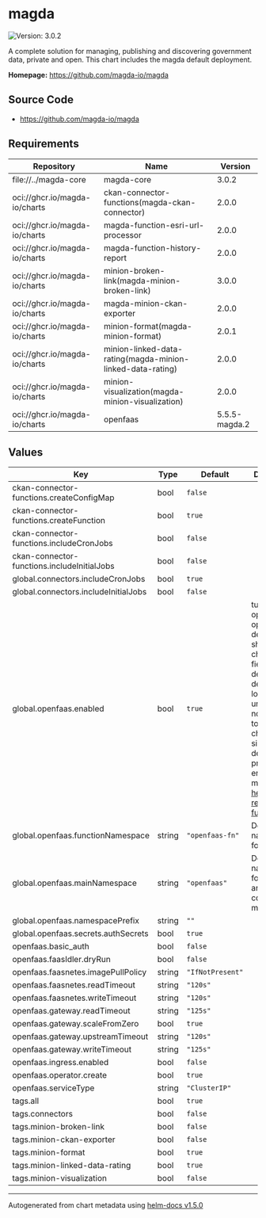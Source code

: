 # magda

![Version: 3.0.2](https://img.shields.io/badge/Version-3.0.2-informational?style=flat-square)

A complete solution for managing, publishing and discovering government data, private and open. This chart includes the magda default deployment.

**Homepage:** <https://github.com/magda-io/magda>

## Source Code

* <https://github.com/magda-io/magda>

## Requirements

| Repository | Name | Version |
|------------|------|---------|
| file://../magda-core | magda-core | 3.0.2 |
| oci://ghcr.io/magda-io/charts | ckan-connector-functions(magda-ckan-connector) | 2.0.0 |
| oci://ghcr.io/magda-io/charts | magda-function-esri-url-processor | 2.0.0 |
| oci://ghcr.io/magda-io/charts | magda-function-history-report | 2.0.0 |
| oci://ghcr.io/magda-io/charts | minion-broken-link(magda-minion-broken-link) | 3.0.0 |
| oci://ghcr.io/magda-io/charts | magda-minion-ckan-exporter | 2.0.0 |
| oci://ghcr.io/magda-io/charts | minion-format(magda-minion-format) | 2.0.1 |
| oci://ghcr.io/magda-io/charts | minion-linked-data-rating(magda-minion-linked-data-rating) | 2.0.0 |
| oci://ghcr.io/magda-io/charts | minion-visualization(magda-minion-visualization) | 2.0.0 |
| oci://ghcr.io/magda-io/charts | openfaas | 5.5.5-magda.2 |

## Values

| Key | Type | Default | Description |
|-----|------|---------|-------------|
| ckan-connector-functions.createConfigMap | bool | `false` |  |
| ckan-connector-functions.createFunction | bool | `true` |  |
| ckan-connector-functions.includeCronJobs | bool | `false` |  |
| ckan-connector-functions.includeInitialJobs | bool | `false` |  |
| global.connectors.includeCronJobs | bool | `true` |  |
| global.connectors.includeInitialJobs | bool | `false` |  |
| global.openfaas.enabled | bool | `true` | turn on / off openfaas All openfaas dependents should check this field to decide deployment logic (`tags` unfortunately not available to ). They choose to simply not deploy or prompt an error message via [helm required function](https://helm.sh/docs/howto/charts_tips_and_tricks/#know-your-template-functions) |
| global.openfaas.functionNamespace | string | `"openfaas-fn"` | Default namespace for functions |
| global.openfaas.mainNamespace | string | `"openfaas"` | Default namespace for gateway and other core modules |
| global.openfaas.namespacePrefix | string | `""` |  |
| global.openfaas.secrets.authSecrets | bool | `true` |  |
| openfaas.basic_auth | bool | `false` |  |
| openfaas.faasIdler.dryRun | bool | `false` |  |
| openfaas.faasnetes.imagePullPolicy | string | `"IfNotPresent"` |  |
| openfaas.faasnetes.readTimeout | string | `"120s"` |  |
| openfaas.faasnetes.writeTimeout | string | `"120s"` |  |
| openfaas.gateway.readTimeout | string | `"125s"` |  |
| openfaas.gateway.scaleFromZero | bool | `true` |  |
| openfaas.gateway.upstreamTimeout | string | `"120s"` |  |
| openfaas.gateway.writeTimeout | string | `"125s"` |  |
| openfaas.ingress.enabled | bool | `false` |  |
| openfaas.operator.create | bool | `true` |  |
| openfaas.serviceType | string | `"ClusterIP"` |  |
| tags.all | bool | `true` |  |
| tags.connectors | bool | `false` |  |
| tags.minion-broken-link | bool | `false` |  |
| tags.minion-ckan-exporter | bool | `false` |  |
| tags.minion-format | bool | `true` |  |
| tags.minion-linked-data-rating | bool | `true` |  |
| tags.minion-visualization | bool | `false` |  |

----------------------------------------------
Autogenerated from chart metadata using [helm-docs v1.5.0](https://github.com/norwoodj/helm-docs/releases/v1.5.0)
